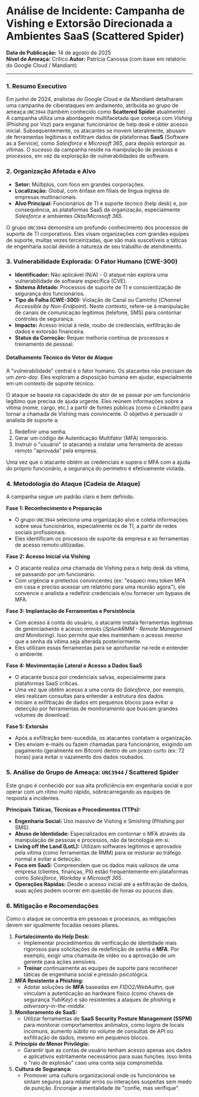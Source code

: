 # Análise de Incidente: Campanha de Vishing e Extorsão Direcionada a Ambientes SaaS (Scattered Spider)

**Data de Publicação:** 14 de agosto de 2025  
**Nível de Ameaça:** Crítico 
**Autor:** Patrícia Canossa (com base em relatório do Google Cloud / Mandiant)

---

### 1. Resumo Executivo

Em junho de 2024, analistas do Google Cloud e da Mandiant detalharam uma campanha de ciberataques em andamento, atribuída ao grupo de ameaça `UNC3944` (também conhecido como **Scattered Spider** atualmente) . A campanha utiliza uma abordagem multifacetada que começa com *Vishing* (Phishing por Voz) para enganar funcionários de help desk e obter acesso inicial. Subsequentemente, os atacantes se movem lateralmente, abusam de ferramentas legítimas e exfiltram dados de plataformas **SaaS** (Software as a Service), como *Salesforce* e *Microsoft 365*, para depois extorquir as vítimas. O sucesso da campanha reside na manipulação de pessoas e processos, em vez da exploração de vulnerabilidades de software.

### 2. Organização Afetada e Alvo

* **Setor:** Múltiplos, com foco em grandes corporações.
* **Localização:** Global, com ênfase em filiais de língua inglesa de empresas multinacionais.
* **Alvo Principal:** Funcionários de TI e suporte técnico (help desk) e, por consequência, as plataformas SaaS da organização, especialmente *Salesforce* e ambientes *Okta/Microsoft 365*.

O grupo `UNC3944` demonstra um profundo conhecimento dos processos de suporte de TI corporativos. Eles visam organizações com grandes equipes de suporte, muitas vezes terceirizadas, que são mais suscetíveis a táticas de engenharia social devido à natureza de seu trabalho de atendimento.

### 3. Vulnerabilidade Explorada: O Fator Humano (CWE-300)

* **Identificador:** Não aplicável (N/A) - O ataque não explora uma vulnerabilidade de software específica (CVE).
* **Sistema Afetado:** Processos de suporte de TI e conscientização de segurança dos funcionários.
* **Tipo de Falha (CWE-300):** Violação de Canal ou Caminho (*Channel Accessible by Non-Endpoint*). Neste contexto, refere-se à manipulação de canais de comunicação legítimos (telefone, SMS) para contornar controles de segurança.
* **Impacto:** Acesso inicial à rede, roubo de credenciais, exfiltração de dados e extorsão financeira.
* **Status da Correção:** Requer melhoria contínua de processos e treinamento de pessoal.

#### Detalhamento Técnico do Vetor de Ataque

A "vulnerabilidade" central é o fator humano. Os atacantes não precisam de um *zero-day*. Eles exploram a disposição humana em ajudar, especialmente em um contexto de suporte técnico.

O ataque se baseia na capacidade do ator de se passar por um funcionário legítimo que precisa de ajuda urgente. Eles reúnem informações sobre a vítima (nome, cargo, etc.) a partir de fontes públicas (como o *LinkedIn*) para tornar a chamada de Vishing mais convincente. O objetivo é persuadir o analista de suporte a:
1. Redefinir uma senha.
2. Gerar um código de Autenticação Multifator (MFA) temporário.
3. Instruir o "usuário" (o atacante) a instalar uma ferramenta de acesso remoto "aprovada" pela empresa.

Uma vez que o atacante obtém as credenciais e supera o MFA com a ajuda do próprio funcionário, a segurança do perímetro é efetivamente violada.

### 4. Metodologia do Ataque (Cadeia de Ataque)

A campanha segue um padrão claro e bem definido.

**Fase 1: Reconhecimento e Preparação**

* O grupo `UNC3944` seleciona uma organização alvo e coleta informações sobre seus funcionários, especialmente os de TI, a partir de redes sociais profissionais.
* Eles identificam os processos de suporte da empresa e as ferramentas de acesso remoto utilizadas.

**Fase 2: Acesso Inicial via Vishing**

* O atacante realiza uma chamada de Vishing para o help desk da vítima, se passando por um funcionário.
* Com urgência e pretextos convincentes (ex: "esqueci meu token MFA em casa e preciso acessar um relatório para uma reunião agora"), ele convence o analista a redefinir credenciais e/ou fornecer um bypass de MFA.

**Fase 3: Implantação de Ferramentas e Persistência**

* Com acesso à conta do usuário, o atacante instala ferramentas legítimas de gerenciamento e acesso remoto (*SplunkRMM - Remote Management and Monitoring*). Isso permite que eles mantenham o acesso mesmo que a senha da vítima seja alterada posteriormente.
* Eles utilizam essas ferramentas para se aprofundar na rede e entender o ambiente.

**Fase 4: Movimentação Lateral e Acesso a Dados SaaS**

* O atacante busca por credenciais salvas, especialmente para plataformas SaaS críticas.
* Uma vez que obtêm acesso a uma conta do *Salesforce*, por exemplo, eles realizam consultas para entender a estrutura dos dados.
* Iniciam a exfiltração de dados em pequenos blocos para evitar a detecção por ferramentas de monitoramento que buscam grandes volumes de download.

**Fase 5: Extorsão**

* Após a exfiltração bem-sucedida, os atacantes contatam a organização.
* Eles enviam e-mails ou fazem chamadas para funcionários, exigindo um pagamento (geralmente em Bitcoin) dentro de um prazo curto (ex: 72 horas) para evitar o vazamento dos dados roubados.

### 5. Análise do Grupo de Ameaça: `UNC3944` / Scattered Spider

Este grupo é conhecido por sua alta proficiência em engenharia social e por operar com um ritmo muito rápido, sobrecarregando as equipes de resposta a incidentes.

**Principais Táticas, Técnicas e Procedimentos (TTPs):**

* **Engenharia Social:** Uso massivo de Vishing e Smishing (Phishing por SMS).
* **Abuso de Identidade:** Especializados em contornar o MFA através da manipulação de pessoas e processos, não da tecnologia em si.
* **Living off the Land (LotL):** Utilizam softwares legítimos e aprovados pela vítima (como ferramentas de RMM) para se misturar ao tráfego normal e evitar a detecção.
* **Foco em SaaS:** Compreendem que os dados mais valiosos de uma empresa (clientes, finanças, PII) estão frequentemente em plataformas como *Salesforce*, *Workday* e *Microsoft 365*.
* **Operações Rápidas:** Desde o acesso inicial até a exfiltração de dados, suas ações podem ocorrer em questão de horas ou poucos dias.

### 6. Mitigação e Recomendações

Como o ataque se concentra em pessoas e processos, as mitigações devem ser igualmente focadas nesses pilares.
1. **Fortalecimento do Help Desk:**
    * Implementar procedimentos de verificação de identidade mais rigorosos para solicitações de redefinição de senha e **MFA**. Por exemplo, exigir uma chamada de vídeo ou a aprovação de um gerente para ações sensíveis.
    * **Treinar** continuamente as equipes de suporte para reconhecer táticas de engenharia social e pressão psicológica.
2. **MFA Resistente a Phishing:**
    * Adotar soluções de **MFA** baseadas em *FIDO2/WebAuthn*, que vinculam a autenticação ao hardware físico (como chaves de segurança *YubiKey*) e são resistentes a ataques de phishing e *adversary-in-the-middle*.
3. **Monitoramento de SaaS:**
    * Utilizar ferramentas de **SaaS Security Posture Management (SSPM)** para monitorar comportamentos anômalos, como logins de locais incomuns, aumento súbito no volume de consultas de API ou exfiltração de dados, mesmo em pequenos blocos.
4. **Princípio do Menor Privilégio:**
    * Garantir que as contas de usuário tenham acesso apenas aos dados e aplicativos estritamente necessários para suas funções. Isso limita o "raio de explosão" caso uma conta seja comprometida.
5. **Cultura de Segurança:**
    * Promover uma cultura organizacional onde os funcionários se sintam seguros para relatar erros ou interações suspeitas sem medo de punição. Encorajar a mentalidade de "confie, mas verifique".

